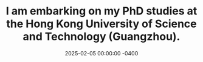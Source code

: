 ---
title: "I am embarking on my PhD studies at the Hong Kong University of Science and Technology (Guangzhou)."
date: 2025-02-05 00:00:00 -0400
---